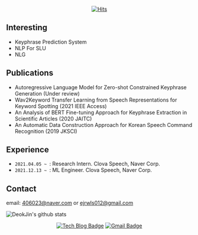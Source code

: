 <div align=center>

[![Hits](https://hits.seeyoufarm.com/api/count/incr/badge.svg?url=https%3A%2F%2Fgithub.com%2Fqute012&count_bg=%2379C83D&title_bg=%23555555&icon=&icon_color=%23E7E7E7&title=hits&edge_flat=false)](https://hits.seeyoufarm.com)

</div>

## Interesting
- Keyphrase Prediction System
- NLP For SLU
- NLG

## Publications
- Autoregressive Language Model for Zero-shot Constrained Keyphrase Generation (Under review)
- Wav2Keyword Transfer Learning from Speech Representations for Keyword Spotting (2021 IEEE Access)
- An Analysis of BERT Fine-tuning Approach for Keyphrase Extraction in Scientific Articles (2020 JAITC)
- An Automatic Data Construction Approach for Korean Speech Command Recognition (2019 JKSCI)

## Experience
- ```2021.04.05 ~ ```: Research Intern. Clova Speech, Naver Corp.
- ```2021.12.13 ~ ```: ML Engineer. Clova Speech, Naver Corp.

## Contact
email: 406023@naver.com or ejrwls012@gmail.com

![DeokJin's github stats](https://github-readme-stats.vercel.app/api?username=qute012&show_icons=true)

<div align=center>

[![Tech Blog Badge](http://img.shields.io/badge/-Tech%20blog-black?style=flat-square&logo=github&link=https://github.com/qute012/paper-review)](https://qute012.github.io/) 
[![Gmail Badge](https://img.shields.io/badge/-Gmail-d14836?style=flat-square&logo=Gmail&logoColor=white&link=mailto:ejrwls012@gmail.com)](mailto:ejrwls012@gmail.com)
</div>

<!--
**qute012/qute012** is a ✨ _special_ ✨ repository because its `README.md` (this file) appears on your GitHub profile.

Here are some ideas to get you started:

- 🔭 I’m currently working on ...
- 🌱 I’m currently learning ...
- 👯 I’m looking to collaborate on ...
- 🤔 I’m looking for help with ...
- 💬 Ask me about ...
- 📫 How to reach me: ...
- 😄 Pronouns: ...
- ⚡ Fun fact: ...
-->
